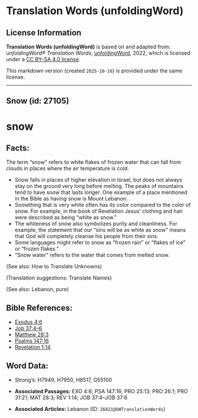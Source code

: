 # Translation Words (unfoldingWord)

## License Information

**Translation Words (unfoldingWord)** is based on and adapted from: _unfoldingWord® Translation Words_, [unfoldingWord](https://unfoldingword.org/utw), 2022, which is licensed under a [CC BY-SA 4.0 license](https://creativecommons.org/licenses/by-sa/4.0/legalcode.en).

This markdown version (created `2025-10-16`) is provided under the same license.



--------------------------------

## Snow (id: 27105)

snow
====

Facts:
------

The term “snow” refers to white flakes of frozen water that can fall from clouds in places where the air temperature is cold.

* Snow falls in places of higher elevation in Israel, but does not always stay on the ground very long before melting. The peaks of mountains tend to have snow that lasts longer. One example of a place mentioned in the Bible as having snow is Mount Lebanon.
* Something that is very white often has its color compared to the color of snow. For example, in the book of Revelation Jesus’ clothing and hair were described as being “white as snow.”
* The whiteness of snow also symbolizes purity and cleanliness. For example, the statement that our “sins will be as white as snow” means that God will completely cleanse his people from their sins.
* Some languages might refer to snow as “frozen rain” or “flakes of ice” or “frozen flakes.”
* “Snow water” refers to the water that comes from melted snow.

(See also: How to Translate Unknowns)

(Translation suggestions: Translate Names)

(See also: Lebanon, pure)

Bible References:
-----------------

* [Exodus 4:6](https://ref.ly/Exod4:6)
* [Job 37:4–6](https://ref.ly/Job37:4-Job37:6)
* [Matthew 28:3](https://ref.ly/Matt28:3)
* [Psalms 147:16](https://ref.ly/Ps147:16)
* [Revelation 1:14](https://ref.ly/Rev1:14)

Word Data:
----------

* Strong’s: H7949, H7950, H8517, G55100

* **Associated Passages:** EXO 4:6; PSA 147:16; PRO 25:13; PRO 26:1; PRO 31:21; MAT 28:3; REV 1:14; JOB 37:4–JOB 37:6
* **Associated Articles:** Lebanon (ID: `26821@UWTranslationWords`)

